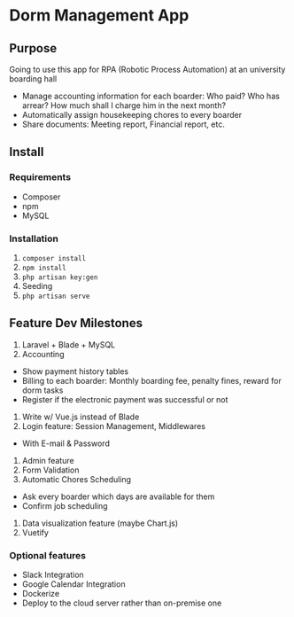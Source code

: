 # Dorm Management App

## Purpose

Going to use this app for RPA (Robotic Process Automation) at an university boarding hall

- Manage accounting information for each boarder: Who paid? Who has arrear? How much shall I charge him in the next month?
- Automatically assign housekeeping chores to every boarder
- Share documents: Meeting report, Financial report, etc.

## Install

### Requirements

- Composer
- npm
- MySQL

### Installation

1. `composer install`
1. `npm install`
1. `php artisan key:gen`
1. Seeding
1. `php artisan serve`

## Feature Dev Milestones

1. Laravel + Blade + MySQL
1. Accounting
  - Show payment history tables
  - Billing to each boarder: Monthly boarding fee, penalty fines, reward for dorm tasks
  - Register if the electronic payment was successful or not
1. Write w/ Vue.js instead of Blade
1. Login feature: Session Management, Middlewares
  - With E-mail & Password
1. Admin feature
1. Form Validation
1. Automatic Chores Scheduling
  - Ask every boarder which days are available for them
  - Confirm job scheduling
1. Data visualization feature (maybe Chart.js)
1. Vuetify

### Optional features
- Slack Integration
- Google Calendar Integration
- Dockerize
- Deploy to the cloud server rather than on-premise one